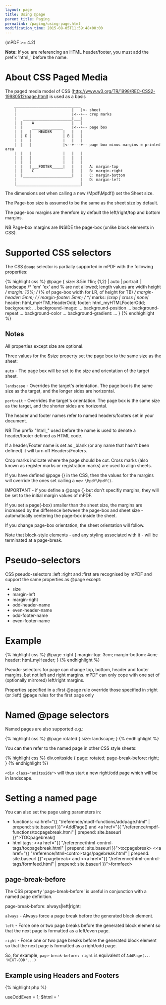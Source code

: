 ```yaml
---
layout: page
title: Using @page
parent_title: Paging
permalink: /paging/using-page.html
modification_time: 2015-08-05T11:59:48+00:00
---
```


(mPDF >= 4.2)

<div class="alert alert-info" role="alert">
  <strong>Note:</strong> If you are referencing an HTML header/footer, you must add the prefix 'html_' before the name.
</div>

# About CSS Paged Media

The paged media model of CSS (http://www.w3.org/TR/1998/REC-CSS2-19980512/page.html) is used as a basis

```
	______________________________
	|                         |   |<- sheet
	|                         |<--+-- crop marks
	|   ______________________|___|
	|  |    A                 |   |
	|  |    ______________    |<--+-- page box
	|  |   |   HEADER     |   |   |
	|  | D |              | B |   |
	|  |   |              |   |   |
	|  |   |              |<--+---+-- page box minus margins = printed area
	|  |   |              |   |   |
	|  |   |              |   |   |
	|  |   |              |   |   |
	|  |   |___FOOTER_____|   |   |   A: margin-top
	|  |    C                 |   |   B: margin-right
	|  |______________________|   |   C: margin-bottom
	|                             |   D: margin-left
	|_____________________________|
```

The dimensions set when calling a new \Mpdf\Mpdf() set the Sheet size.

The Page-box size is assumed to be the same as the sheet size by default.

The page-box margins are therefore by default the left/right/top and bottom margins.

NB Page-box margins are INSIDE the page-box (unlike block elements in CSS).

# Supported CSS selectors

The CSS `@page` selector is partially supported in mPDF with the following properties:

{% highlight css %}
@page {
	size: 8.5in 11in;  <length>{1,2} | auto | portrait | landscape  /* 'em' 'ex' and % are not allowed; length values are width height */
	margin: 10%; /* <any of the usual CSS values for margins> (% of page-box width for LR, of height for TB) */
	margin-header: 5mm; /* <any of the usual CSS values for margins> */
	margin-footer: 5mm; /* <any of the usual CSS values for margins> */
	marks: /*crop | cross | none*/
	header: html_myHTMLHeaderOdd;
	footer: html_myHTMLFooterOdd;
	background: ...
	background-image: ...
	background-position ...
	background-repeat ...
	background-color ...
	background-gradient: ...
}
{% endhighlight %}

## Notes

All properties except size are optional.

Three values for the <span class="parameter">$size</span> property set the page box to the same size as the sheet:

`auto` - The page box will be set to the size and orientation of the target sheet.

`landscape` - Overrides the target's orientation. The page box is the same size as the target, and the longer sides
are horizontal.

`portrait` - Overrides the target's orientation. The page box is the same size as the target, and the shorter sides
are horizontal.

The header and footer names refer to named headers/footers set in your document.

NB The prefix "html_" used before the name is used to denote a header/footer defined as HTML code.

If a header/Footer name is set as _blank (or any name that hasn't been defined) it will turn off Headers/Footers.

Crop marks indicate where the page should be cut. Cross marks (also known as register marks or registration marks)
are used to align sheets.

If you have defined @page {} in the CSS, then the values for the margins will override the ones set calling a
`new \Mpdf\Mpdf()`.

IMPORTANT - if you define a @page {} but don't specifiy margins, they will be set to the initial margin values of mPDF.

If you set a page(-box) smaller than the sheet size, the margins are increased by the difference between the page-box
and sheet size - automatically centering the page-box inside the sheet.

If you change page-box orientation, the sheet orientation will follow.

Note that block-style elements - and any styling associated with it - will be terminated at a page-break.

# Pseudo-selectors

CSS pseudo-selectors :left :right and :first are recognised by mPDF and support the same properties as @page except:

- size
- margin-left
- margin-right
- odd-header-name
- even-header-name
- odd-footer-name
- even-footer-name

# Example

{% highlight css %}
@page :right {
	margin-top: 3cm;
	margin-bottom: 4cm;
	header: html_myHeader;
}
{% endhighlight %}

Pseudo-selectors for page can change top, bottom, header and footer margins, but not left and right margins.
mPDF can only cope with one set of (optionally mirrored) left/right margins.

Properties specified in a :first @page rule override those specified in :right (or :left) @page rules for the
first page only

# Named @page selectors

Named pages are also supported e.g.:

{% highlight css %}
@page rotated { size: landscape; }
{% endhighlight %}

You can then refer to the named page in other CSS style sheets:

{% highlight css %}
div.onitsside { page: rotated; page-break-before: right; }
{% endhighlight %}

`<div class="onitsside">` will thus start a new right/odd page which will be in landscape.

# Setting a named page

You can also set the page using parameters in:

- functions: <a href="{{ "/reference/mpdf-functions/addpage.html" | prepend: site.baseurl }}">AddPage()</a>
  and <a href="{{ "/reference/mpdf-functions/tocpagebreak.html" | prepend: site.baseurl }}">TOCpagebreak()</a>
- html tags: &lt;<a href="{{ "/reference/html-control-tags/tocpagebreak.html" | prepend: site.baseurl }}">tocpagebreak</a>&gt;
  &lt;<a href="{{ "/reference/html-control-tags/pagebreak.html" | prepend: site.baseurl }}">pagebreak</a>&gt;
  and &lt;<a href="{{ "/reference/html-control-tags/formfeed.html" | prepend: site.baseurl }}">formfeed</a>&gt;

## page-break-before

The CSS property 'page-break-before' is useful in conjunction with a named page definition.

page-break-before: always|left|right;

`always` - Always force a page break before the generated block element.

`left` - Force one or two page breaks before the generated block element so that the next page is formatted as a left/even page.

`right` - Force one or two page breaks before the generated block element so that the next page is formatted as a right/odd page.

So, for example, `page-break-before: right` is equivalent of `AddPage(... 'NEXT-ODD'...)`

## Example using Headers and Footers

{% highlight php %}
<?php

$mpdf = new \Mpdf\Mpdf();

$mpdf->useOddEven = 1;

$html = '
<html>
<head>
<style>
	@page {
		size: auto;
		odd-header-name: html_myHeader1;
		even-header-name: html_myHeader2;
		odd-footer-name: html_myFooter1;
		even-footer-name: html_myFooter2;
	}
	@page chapter2 {
		odd-header-name: html_Chapter2HeaderOdd;
		even-header-name: html_Chapter2HeaderEven;
		odd-footer-name: html_Chapter2FooterOdd;
		even-footer-name: html_Chapter2FooterEven;
	}
	@page noheader {
		odd-header-name: _blank;
		even-header-name: _blank;
		odd-footer-name: _blank;
		even-footer-name: _blank;
	}
	div.chapter2 {
		page-break-before: right;
		page: chapter2;
	}
	div.noheader {
		page-break-before: right;
		page: noheader;
	}
</style>
</head>

<body>

	<htmlpageheader name="myHeader1" style="display:none">
		<div style="text-align: right; border-bottom: 1px solid #000000; font-weight: bold; font-size: 10pt;">My document</div>
	</htmlpageheader>

	<htmlpageheader name="myHeader2" style="display:none">
		<div style="border-bottom: 1px solid #000000; font-weight: bold;  font-size: 10pt;">My document</div>
	</htmlpageheader>

	<htmlpagefooter name="myFooter1" style="display:none">
		<table width="100%">
			<tr>
				<td width="33%"><span style="font-weight: bold; font-style: italic;">{DATE j-m-Y}</span></td>
				<td width="33%" align="center" style="font-weight: bold; font-style: italic;">{PAGENO}/{nbpg}</td>
				<td width="33%" style="text-align: right;">My document</td>
			</tr>
		</table>
	</htmlpagefooter>

	<htmlpagefooter name="myFooter2" style="display:none">
		<table width="100%">
			<tr>
				<td width="33%">My document</td>
				<td width="33%" align="center">{PAGENO}/{nbpg}</td>
				<td width="33%" style="text-align: right;">{DATE j-m-Y}</td>
			</tr>
		</table>
	</htmlpagefooter>

	<htmlpageheader name="Chapter2HeaderOdd" style="display:none">
		<div style="text-align: right;>Chapter 2</div>
	</htmlpageheader>

	<htmlpageheader name="Chapter2HeaderEven" style="display:none">
		<div>Chapter 2</div>
	</htmlpageheader>

	<htmlpagefooter name="Chapter2FooterOdd" style="display:none">
		<div style="text-align: right;">Chapter 2 Footer</div>
	</htmlpagefooter>

	<htmlpagefooter name="Chapter2FooterEven" style="display:none">
		<div>Chapter 2 Footer</div>
	</htmlpagefooter>

	Hello World

	<div class="chapter2">Text of Chapter 2</div>

	<div class="noheader">No-Header page</div>

</body>
</html>';

$mpdf->WriteHTML($html);

$mpdf->Output();
{% endhighlight %}
